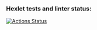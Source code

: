 ### Hexlet tests and linter status:
[![Actions Status](https://github.com/SugakovDenis/python-project-lvl1/workflows/hexlet-check/badge.svg)](https://github.com/SugakovDenis/python-project-lvl1/actions)